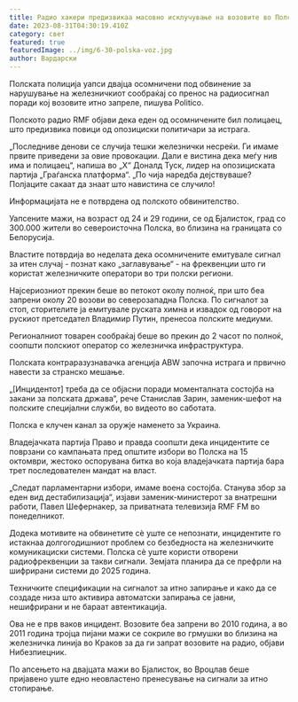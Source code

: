 ```yaml
---
title: Радио хакери предизвикаа масовно исклучување на возовите во Полска
date: 2023-08-31T04:30:19.410Z
category: свет
featured: true
featuredImage: ../img/6-30-polska-voz.jpg
author: Вардарски
---
```

Полската полиција уапси двајца осомничени под обвинение за нарушување на железничкиот сообраќај со пренос на радиосигнал поради кој возовите итно запреле, пишува Politico.

Полското радио RMF објави дека еден од осомничените бил полицаец, што предизвика повици од опозициски политичари за истрага.

„Последниве денови се случија тешки железнички несреќи. Ги имаме првите приведени за овие провокации. Дали е вистина дека меѓу нив има и полицаец“, напиша во „Х“ Доналд Туск, лидер на опозициската партија „Граѓанска платформа“. „По чија наредба дејствуваше? Полјаците сакаат да знаат што навистина се случило!

Информацијата не е потврдена од полското обвинителство.

Уапсените мажи, на возраст од 24 и 29 години, се од Бјалисток, град со 300.000 жители во североисточна Полска, во близина на границата со Белорусија.

Властите потврдија во неделата дека осомничените емитувале сигнал за итен случај - познат како „заглавување“ - на фреквенции што ги користат железничките оператори во три полски региони.

Најсериозниот прекин беше во петокот околу полноќ, при што беа запрени околу 20 возови во северозападна Полска. По сигналот за стоп, сторителите ја емитувале руската химна и извадок од говорот на рускиот претседател Владимир Путин, пренесоа полските медиуми.

Регионалниот товарен сообраќај беше во прекин до 2 часот по полноќ, соопшти полскиот оператор со железничка инфраструктура.

Полската контраразузнавачка агенција ABW започна истрага и првично навести за странско мешање.

„\[Инцидентот] треба да се објасни поради моменталната состојба на закани за полската држава“, рече Станислав Зарин, заменик-шефот на полските специјални служби, во видеото во саботата.

Полска е клучен канал за оружје наменето за Украина.

Владејачката партија Право и правда соопшти дека инцидентите се поврзани со кампањата пред општите избори во Полска на 15 октомври, жестоко оспорувана битка во која владејачката партија бара трет последователен мандат на власт.

„Следат парламентарни избори, имаме воена состојба. Станува збор за еден вид дестабилизација“, изјави заменик-министерот за внатрешни работи, Павел Шефернакер, за приватната телевизија RMF FM во понеделникот.

Додека мотивите на обвинетите сè уште се непознати, инцидентите го истакнаа долгогодишниот проблем со безбедноста на железничките комуникациски системи. Полска сè уште користи отворени радиофреквенции за такви сигнали. Земјата планира да се префрли на шифрирани системи до 2025 година.

Техничките спецификации на сигналот за итно запирање и како да се создаде низа што активира автоматски запирања се јавни, нешифрирани и не бараат автентикација.

Ова не е прв ваков инцидент. Возовите беа запрени во 2010 година, а во 2011 година тројца пијани мажи се сокриле во грмушки во близина на железничка линија во Краков за да ги запрат возовите на радио, објави Нибезпиецник.

По апсењето на двајцата мажи во Бјалисток, во Вроцлав беше пријавено уште едно неовластено пренесување на сигнали за итно стопирање.